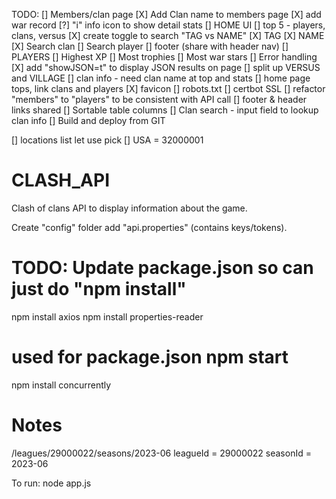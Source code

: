 TODO:
[] Members/clan page
  [X] Add Clan name to members page
  [X] add war record
  [?] "i" info icon to show detail stats
[] HOME UI
  [] top 5 - players, clans, versus
  [X] create toggle to search "TAG vs NAME"
    [X] TAG
    [X] NAME
  [X] Search clan
  [] Search player
  [] footer (share with header nav)
[] PLAYERS
  [] Highest XP
  [] Most trophies
  [] Most war stars
[] Error handling
[X] add "showJSON=t" to display JSON results on page
[] split up VERSUS and VILLAGE
[] clan info - need clan name at top and stats
[] home page tops, link clans and players
[X] favicon
[] robots.txt
[] certbot SSL
[] refactor "members" to "players" to be consistent with API call
[] footer & header links shared
[] Sortable table columns
[] Clan search - input field to lookup clan info
[] Build and deploy from GIT

[] locations list let use pick
  [] USA = 32000001

# CLASH_API
Clash of clans API to display information about the game.

Create "config" folder add "api.properties" (contains keys/tokens).

# TODO: Update package.json so can just do "npm install"
npm install axios
npm install properties-reader
# used for package.json npm start
npm install concurrently

# Notes
/leagues/29000022/seasons/2023-06
leagueId = 29000022
seasonId = 2023-06

To run:
node app.js

